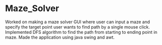 # Maze_Solver
Worked on making a maze solver GUI where user can input a maze and specify the target point user wants to find path by a single mouse click. Implemented DFS algorithm to find the path from starting to ending point in maze. Made the application using java swing and awt.

